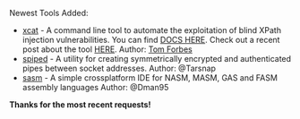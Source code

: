 Newest Tools Added:

* [xcat](https://github.com/orf/xcat) - A command line tool to automate the exploitation of blind XPath injection vulnerabilities. You can find [DOCS HERE](http://xcat.readthedocs.org/en/latest/). Check out a recent post about the tool [HERE](http://tomforb.es/exploiting-xpath-injection-vulnerabilities-with-xcat-1). Author: [Tom Forbes](http://tomforb.es/)
* [spiped](https://www.tarsnap.com/spiped.html) - A utility for creating symmetrically encrypted and authenticated pipes between socket addresses. Author: @Tarsnap
* [sasm](https://github.com/Dman95/SASM) - A simple crossplatform IDE for NASM, MASM, GAS and FASM assembly languages Author: @Dman95 

**Thanks for the most recent requests!**

